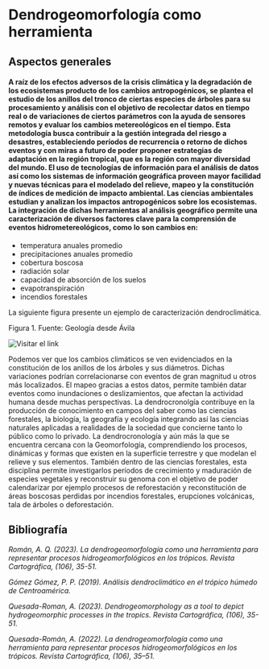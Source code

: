 #  **Dendrogeomorfología como herramienta**

## **Aspectos generales**


#### A raíz de los efectos adversos de la crisis climática y la degradación de los ecosistemas producto de los cambios antropogénicos, se plantea el estudio de los anillos del tronco de ciertas especies de árboles para su procesamiento y análisis con el objetivo de recolectar datos en tiempo real o de variaciones de ciertos parámetros con la ayuda de sensores remotos y evaluar los cambios metereológicos en el tiempo. Esta metodología busca contribuir a la gestión integrada del riesgo a desastres, estableciendo períodos de recurrencia o retorno de dichos eventos y con miras a futuro de poder proponer estrategias de adaptación en la región tropical, que es la región con mayor diversidad del mundo. El uso de tecnologías de información para el análisis de datos así como los sistemas de información geográfica proveen mayor facilidad y nuevas técnicas para el modelado del relieve, mapeo y la constitución de índices de medición de impacto ambiental. Las ciencias ambientales estudian y analizan los impactos antropogénicos sobre los ecosistemas. La integración de dichas herramientas al análisis geográfico permite una caracterización de diversos factores clave para la comprensión de eventos hidrometereológicos, como lo son cambios en:
* temperatura anuales promedio
* precipitaciones anuales promedio
* cobertura boscosa
* radiación solar
* capacidad de absorción de los suelos
* evapotranspiración 
* incendios forestales

La siguiente figura presente un ejemplo de caracterización dendroclimática.

 Figura 1.  Fuente: Geología desde Ávila
 
 ![Visitar el link](https://geolodiaavila.files.wordpress.com/2019/11/figura1.png?w=1024.png)

Podemos ver que los cambios climáticos se ven evidenciados en la constitución de los anillos de los árboles y sus diámetros. Dichas variaciones podrían correlacionarse con eventos de gran magnitud u otros más localizados. El mapeo gracias a estos datos, permite también datar eventos como inundaciones o deslizamientos, que afectan la actividad humana desde muchas perspectivas. La dendrocronolgía contribuye en la producción de conocimiento en campos del saber como las ciencias forestales, la biología, la geografía y ecología integrando así las ciencias naturales aplicadas a realidades de la sociedad que concierne tanto lo público como lo privado. La dendrocronología y aún más la que se encuentra cercana con la Geomorfología, comprendiendo los procesos, dinámicas y formas que existen en la superficie terrestre y que modelan el relieve y sus elementos. También dentro de las ciencias forestales, esta disciplina permite investigarlos períodos de crecimiento y maduración de especies vegetales y reconstruir su genoma con el objetivo de poder calendarizar por ejemplo procesos de reforestación y reconstitución de áreas boscosas perdidas por incendios forestales, erupciones volcánicas, tala de árboles o deforestación. 


 
 ## **Bibliografía** 
 
_Román, A. Q. (2023). La dendrogeomorfología como una herramienta para representar procesos hidrogeomorfológicos en los trópicos. Revista Cartográfica, (106), 35-51._

_Gómez Gómez, P. P. (2019). Análisis dendroclimático en el trópico húmedo de Centroamérica._

_Quesada-Roman, A. (2023). Dendrogeomorphology as a tool to depict hydrogeomorphic processes in the tropics. Revista Cartográfica, (106), 35-51._

_Quesada-Román, A. (2022). La dendrogeomorfología como una herramienta para representar procesos hidrogeomorfológicos en los trópicos. Revista Cartográfica, (106), 35–51._
 
